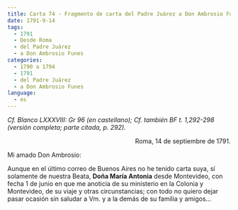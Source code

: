 ```yaml
---
title: Carta 74 - Fragmento de carta del Padre Juárez a Don Ambrosio Funes (Roma, 14 de septiembre de 1791).
date: 1791-9-14
tags:
  - 1791
  - Desde Roma
  - del Padre Juárez
  - a Don Ambrosio Funes
categories:
  - 1790 a 1794
  - 1791
  - del Padre Juárez
  - a Don Ambrosio Funes
language:
  - es
---
```


_Cf. Blanco LXXXVIII: Gr 96 (en castellano);
Cf. también BF t. 1,292-298 (versión completa; parte citada, p. 292)._


<div align="right">
Roma, 14 de septiembre de 1791.
</div>

Mi amado Don Ambrosio:

Aunque en el último correo de Buenos Aires no he tenido carta suya, sí solamente de nuestra Beata, __Doña María Antonia__ desde Montevideo, con fecha 1 de junio en que me anoticia de su ministerio en la Colonia y Montevideo, de su viaje y otras circunstancias; con todo no quiero dejar pasar ocasión sin saludar a Vm. y a la demás de su familia y amigos...
